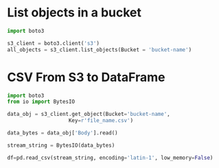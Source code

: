# List objects in a bucket

```python
import boto3

s3_client = boto3.client('s3')
all_objects = s3_client.list_objects(Bucket = 'bucket-name') 
```


# CSV From S3 to DataFrame

``` python
import boto3
from io import BytesIO

data_obj = s3_client.get_object(Bucket='bucket-name', 
                    Key=r'file_name.csv') 

data_bytes = data_obj['Body'].read()

stream_string = BytesIO(data_bytes)

df=pd.read_csv(stream_string, encoding='latin-1', low_memory=False)
```
